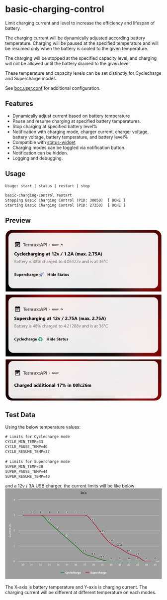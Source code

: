 # basic-charging-control
Limit charging current and level to increase the efficiency and lifespan of battery.

The charging current will be dynamically adjusted according battery temperature. Charging will be paused at the specified temperature and will be resumed only when the battery is cooled to the given temperature.

The charging will be stopped at the specified capacity level, and charging will not be allowed until the battery drained to the  given level.

These temperature and capacity levels can be set distinctly for Cyclecharge and Supercharge modes.

See [bcc.user.conf](https://github.com/seffparker/android-scripts/blob/master/sdcard/lab/android/etc/bcc.user.conf) for additional configuration.

## Features
- Dynamically adjust current based on battery temperature
- Pause and resume charging at specified battery temperatures.
- Stop charging at specified battery level%
- Notification with charging mode, charger current, charger voltage, battery voltage, battery temperature, and battery level%
- Compatible with [status-widget](https://github.com/seffparker/android-scripts/blob/master/doc/status-widget.md)
- Charging modes can be toggled via notification button.
- Notification can be hidden.
- Logging and debugging.

## Usage
```
Usage: start | status | restart | stop
```

```
basic-charging-control restart
Stopping Basic Charging Control (PID: 30050)  [ DONE ]
Starting Basic Charging Control (PID: 27350)  [ DONE ]
```

## Preview
![basic-charging-control](/doc/images/basic-charging-control.png)

## Test Data
Using the below temperature values:
```
# Limits for Cyclecharge mode
CYCLE_MIN_TEMP=33
CYCLE_PAUSE_TEMP=40
CYCLE_RESUME_TEMP=37

# Limits for Supercharge mode
SUPER_MIN_TEMP=38
SUPER_PAUSE_TEMP=44
SUPER_RESUME_TEMP=40
```
and a 12v / 3A USB charger, the current limits will be like below:
![bcc_current_limit_testdata](/doc/images/bcc_current_limit_testdata.png)

The X-axis is battery temperature and Y-axis is charging current. The charging current will be different at different temperature on each modes.  
